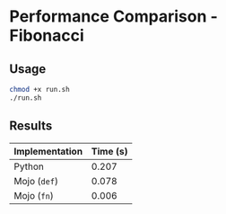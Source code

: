 # Performance Comparison - **Fibonacci**

## Usage

```bash
chmod +x run.sh
./run.sh
```

## Results

| Implementation | Time (s) |
| -------------- | -------- |
| Python         | 0.207    |
| Mojo (`def`)   | 0.078    |
| Mojo (`fn`)    | 0.006    |

